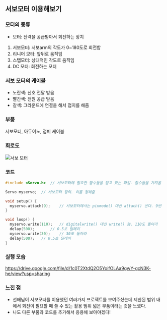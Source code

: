 ## **서보모터 이용해보기**

### **모터의 종류**

* 모터: 전력을 공급받아서 회전하는 장치

1. 서보모터: 서보arm의 각도가 0~180도로 회전함
2. 리니어 모터: 앞뒤로 움직임
3. 스텝모터: 상대적인 각도로 움직임
4. DC 모터: 회전하는 모터



### **서보 모터의 케이블**

- 노란색: 신호 전달 받음
- 빨간색: 전원 공급 받음
- 갈색: 그라운드에 연결을 해서 접지를 해줌



### **부품**

서보모터, 아두이노, 점퍼 케이블



### **회로도**
![서보 모터](https://user-images.githubusercontent.com/78032658/118405547-6ed84300-b6b3-11eb-9082-248294582223.jpg)

### **코드**

```c++
#include <Servo.h>	// 서보모터에 필요한 함수들을 담고 있는 파일. 함수들을 가져옴

Servo myservo;	// 서보모터 정의. 이름 정해줌

void setup() {
  myservo.attach(9);	// 서보모터에서는 pinmode() 대신 attach() 쓴다. 9번 핀에 서보모터 있다.
}

void loop() {
  myservo.write(110);	// digitalwrite() 대신 write() 씀. 110도 돌아라
  delay(500);		// 0.5초 딜레이 
  myservo.write(30);	// 30도 돌아라
  delay(500);	// 0.5초 딜레이
}
```



### **실행 모습**
https://drive.google.com/file/d/1c0T2XtdQ2O5YoifOLAa9gwY-gcN3K-he/view?usp=sharing

### **느낀 점**
- 선배님이 서보모터를 이용했던 여러가지 프로젝트를 보여주셨는데 제한된 범위 내에서 회전이 필요할 때 쓸 수 있는 활용 범위 넓은 부품이라는 것을 느꼈다.
- 나도 다른 부품과 코드를 추가해서 응용해 보아야겠다!
